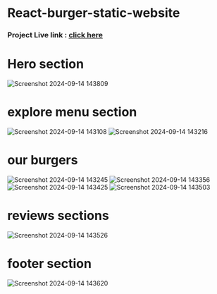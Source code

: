 # React-burger-static-website

<h3>Project Live link : <a href="https://react-burger-app-fawn.vercel.app">click here</a>  </h3>


<h1>Hero section</h1>

![Screenshot 2024-09-14 143809](https://github.com/user-attachments/assets/64bb270c-4c65-4855-86ce-3ff7134d9d0f)
  <h1> explore menu section </h1>
  
![Screenshot 2024-09-14 143108](https://github.com/user-attachments/assets/df3b6baf-e104-4b4e-8b8f-65467efcbe9a)
![Screenshot 2024-09-14 143216](https://github.com/user-attachments/assets/298dc059-e61e-44f8-9363-7be3bb6f7a58)

<h1>our burgers</h1>

![Screenshot 2024-09-14 143245](https://github.com/user-attachments/assets/cc420a29-2b27-42f0-9f2a-54b84c78abe9)
![Screenshot 2024-09-14 143356](https://github.com/user-attachments/assets/04f36366-250e-48bd-9f63-14d0808abcd6)
![Screenshot 2024-09-14 143425](https://github.com/user-attachments/assets/da3d3ff9-64d4-470f-9950-437f5d7bc6d0)
![Screenshot 2024-09-14 143503](https://github.com/user-attachments/assets/c797a92d-1b72-4a75-89ce-82b3033a55d9)

<h1>reviews sections</h1>

![Screenshot 2024-09-14 143526](https://github.com/user-attachments/assets/6f4b0bf5-d780-44bc-9ead-d7a98c194603)

 <h1>footer section</h1>
 
![Screenshot 2024-09-14 143620](https://github.com/user-attachments/assets/145410ef-ea9d-4051-9307-424961472f4a)
